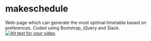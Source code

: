 # makeschedule
Web-page which can generate the most optimal timetable based on preferences.
Coded using Bootstrap, jQuery and Slack.
[![Alt text for your video](https://img.youtube.com/vi/euFGIaY65d4/maxresdefault.jpg)](https://www.youtube.com/watch?v=euFGIaY65d4&feature=youtu.be)
